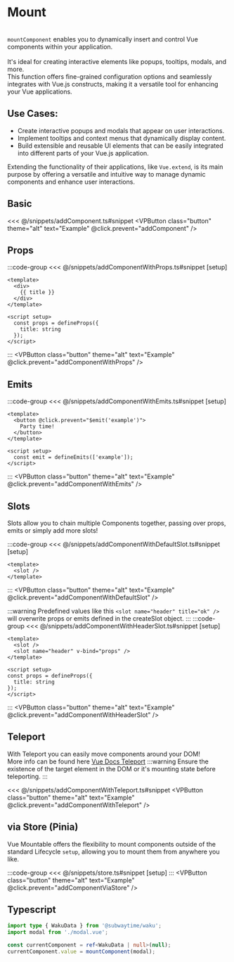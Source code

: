 # Mount
<br />
<div class="cleaner-text">
<code class="highlight">mountComponent</code> enables you to dynamically insert and control Vue components within your application.
<br />
<br />
It's ideal for creating interactive elements like popups, tooltips, modals, and more.
<br />
This function offers fine-grained configuration options and seamlessly integrates with Vue.js constructs, making it a versatile tool for enhancing your Vue applications.
</div>

## Use Cases:
- Create interactive popups and modals that appear on user interactions.
- Implement tooltips and context menus that dynamically display content.
- Build extensible and reusable UI elements that can be easily integrated into different parts of your Vue.js application.

Extending the functionality of their applications, like `Vue.extend`, is its main purpose by offering a versatile and intuitive way to manage dynamic components and enhance user interactions.

## Basic
<<< @/snippets/addComponent.ts#snippet
<VPButton class="button" theme="alt" text="Example" @click.prevent="addComponent" />

## Props

:::code-group
<<< @/snippets/addComponentWithProps.ts#snippet [setup]
```vue [modal.vue]
<template>
  <div>
    {{ title }}
  </div>
</template>

<script setup>
  const props = defineProps({
    title: string
  });
</script>
```
:::
<VPButton class="button" theme="alt" text="Example" @click.prevent="addComponentWithProps" />

<!-- :::info
You can also simply pass over `ref/reactive` properties!
:::
<<< @/snippets/addComponentWithReactiveProps.ts#snippet -->

## Emits
:::code-group
<<< @/snippets/addComponentWithEmits.ts#snippet [setup]
```vue [modal.vue]
<template>
  <button @click.prevent="$emit('example')">
    Party time!
  </button>
</template>

<script setup>
  const emit = defineEmits(['example']);
</script>
```
:::
<VPButton class="button" theme="alt" text="Example" @click.prevent="addComponentWithEmits" />

## Slots
<div class="cleaner-text">Slots allow you to chain multiple Components together, passing over props, emits or simply add more slots!</div>

:::code-group
<<< @/snippets/addComponentWithDefaultSlot.ts#snippet [setup]
```vue [modal.vue]
<template>
  <slot />
</template>
```
:::
<VPButton class="button" theme="alt" text="Example" @click.prevent="addComponentWithDefaultSlot" />

:::warning
Predefined values like this `<slot name="header" title="ok" />`
will overwrite props or emits defined in the createSlot object.
:::
:::code-group
<<< @/snippets/addComponentWithHeaderSlot.ts#snippet [setup]
```vue [modal.vue]
<template>
  <slot />
  <slot name="header" v-bind="props" />
</template>

<script setup>
const props = defineProps({
  title: string
});
</script>
```
:::
<VPButton class="button" theme="alt" text="Example" @click.prevent="addComponentWithHeaderSlot" />

## Teleport
With Teleport you can easily move components around your DOM!
<br />
More info can be found here [Vue Docs Teleport](https://vuejs.org/guide/built-ins/teleport.html)
:::warning
Ensure the existence of the target element in the DOM or it's mounting state before teleporting.
:::

<<< @/snippets/addComponentWithTeleport.ts#snippet
<VPButton class="button" theme="alt" text="Example" @click.prevent="addComponentWithTeleport" />

## via Store (Pinia)
<div class="cleaner-text">
Vue Mountable offers the flexibility to mount components outside of the standard Lifecycle <code class="highlight">setup</code>, allowing you to mount them from anywhere you like.
</div>

:::code-group
<<< @/snippets/store.ts#snippet [setup]
:::
<VPButton class="button" theme="alt" text="Example" @click.prevent="addComponentViaStore" />

## Typescript
```ts
import type { WakuData } from '@subwaytime/waku';
import modal from './modal.vue';

const currentComponent = ref<WakuData | null>(null);
currentComponent.value = mountComponent(modal);
```


<script setup lang="ts">
import { VPButton } from 'vitepress/theme';
import {
  addComponent,
  addComponentWithDefaultSlot,
  addComponentWithEmits,
  addComponentWithHeaderSlot,
  addComponentWithProps,
  addComponentWithTeleport,
  useExampleStore
} from '../snippets/index';

const { addComponentViaStore } = useExampleStore();
</script>